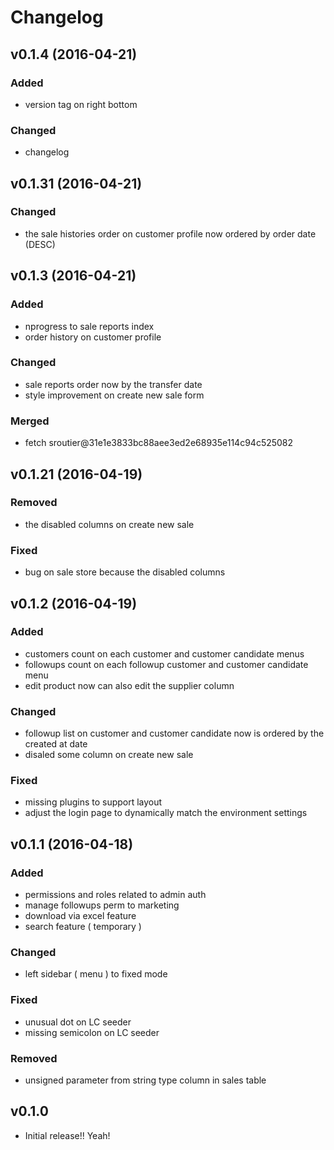 # Changelog

## v0.1.4 (2016-04-21)
### Added
- version tag on right bottom

### Changed
- changelog

## v0.1.31 (2016-04-21)
### Changed
- the sale histories order on customer profile now ordered by order date (DESC)

## v0.1.3 (2016-04-21)
### Added
- nprogress to sale reports index
- order history on customer profile

### Changed
- sale reports order now by the transfer date
- style improvement on create new sale form

### Merged
- fetch sroutier@31e1e3833bc88aee3ed2e68935e114c94c525082

## v0.1.21 (2016-04-19)
### Removed
- the disabled columns on create new sale

### Fixed
- bug on sale store because the disabled columns

## v0.1.2 (2016-04-19)
### Added
- customers count on each customer and customer candidate menus
- followups count on each followup customer and customer candidate menu
- edit product now can also edit the supplier column

### Changed
- followup list on customer and customer candidate now is ordered by the created at date
- disaled some column on create new sale

### Fixed
- missing plugins to support layout
- adjust the login page to dynamically match the environment settings

## v0.1.1 (2016-04-18)
### Added
- permissions and roles related to admin auth
- manage followups perm to marketing
- download via excel feature
- search feature ( temporary )

### Changed
- left sidebar ( menu ) to fixed mode

### Fixed
- unusual dot on LC seeder
- missing semicolon on LC seeder

### Removed
- unsigned parameter from string type column in sales table

## v0.1.0
- Initial release!! Yeah!
